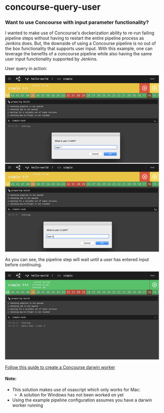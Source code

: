 # concourse-query-user

### Want to use Concourse with input parameter functionality?

I wanted to make use of Concourse's dockerization ability to re-run failing pipeline steps without having to restart the entire pipeline process as Jenkins does. But, the downside of using a Concourse pipeline is no out of the box functionality that supports user input. With this example, one can leverage the benefits of a concourse pipeline while also having the same user input functionality supported by Jenkins.   


  
    
User query in action:

![](https://github.com/leeferfeefer/concourse-query-user/blob/osascript/images/User%201%20in%20progress.png)
![](https://github.com/leeferfeefer/concourse-query-user/blob/osascript/images/User%202%20in%20progress.png) 

As you can see, the pipeline step will wait until a user has entered input before continuing.   

![](https://github.com/leeferfeefer/concourse-query-user/blob/osascript/images/complete.png)




[Follow this guide to create a Concourse darwin worker](https://github.com/leeferfeefer/concourse-query-user/wiki/Creating-a-darwin-worker) 


#### Note:
* This solution makes use of osascript which only works for Mac:
  * A solution for Windows has not been worked on yet
* Using the example pipeline configuration assumes you have a darwin worker running
